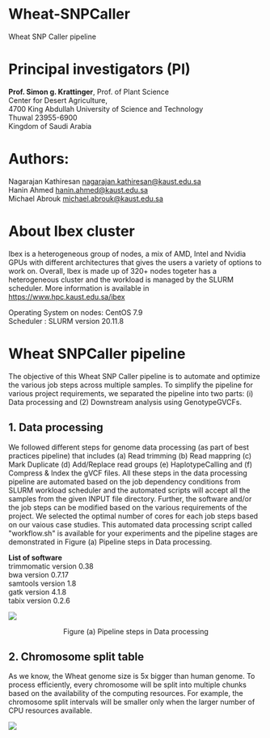# Wheat-SNPCaller
Wheat SNP Caller pipeline

# Principal investigators (PI)

**Prof. Simon g. Krattinger**, Prof. of Plant Science <br/>
Center for Desert Agriculture, <br/>
4700 King Abdullah University of Science and Technology <br/>
Thuwal 23955-6900 <br/>
Kingdom of Saudi Arabia <br/>


# Authors:
Nagarajan Kathiresan <nagarajan.kathiresan@kaust.edu.sa> <br/>
Hanin Ahmed <hanin.ahmed@kaust.edu.sa> <br/>
Michael Abrouk <michael.abrouk@kaust.edu.sa> <br/>



# About Ibex cluster

Ibex is a heterogeneous group of nodes, a mix of AMD, Intel and Nvidia GPUs with different architectures that gives the users a variety of options to work on. Overall, Ibex is made up of 320+ nodes togeter has a heterogeneous cluster and the workload is managed by the SLURM scheduler. More information is available in https://www.hpc.kaust.edu.sa/ibex <br/>

Operating System on nodes: CentOS 7.9 <br/>
Scheduler : SLURM version 20.11.8 <br/>



# Wheat SNPCaller pipeline

The objective of this Wheat SNP Caller pipeline is to automate and optimize the various job steps across multiple samples. To simplify the pipeline for various project requirements, we separated the pipeline into two parts: (i) Data processing and (2) Downstream analysis using GenotypeGVCFs. <br/> 

## 1. Data processing 

We followed different steps for genome data processing (as part of best practices pipeline) that includes (a) Read trimming (b) Read mappring (c) Mark Duplicate (d) Add/Replace read groups (e) HaplotypeCalling and (f) Compress & Index the gVCF files. All these steps in the data processing pipeline are automated based on the job dependency conditions from SLURM workload scheduler and the automated scripts will accept all the samples from the given INPUT file directory. Further, the software and/or the job steps can be modified based on the various requirements of the project. We selected the optimal number of cores for each job steps based on our vaious case studies. This automated data processing script called "workflow.sh" is available for your experiments and the pipeline stages are demonstrated in Figure (a) Pipeline steps in Data processing.     

**List of software** <br/>
trimmomatic version 0.38 <br/>
bwa version 0.7.17  <br/>
samtools version 1.8 <br/>
gatk version 4.1.8 <br/>
tabix version 0.2.6 <br/>

![](https://www.hpc.kaust.edu.sa/sites/default/files/files/public/workflows/Chr_split.png)

<p align="center"> Figure (a) Pipeline steps in Data processing </p>

## 2. Chromosome split table 
As we know, the Wheat genome size is 5x bigger than human genome. To process efficiently, every chromosome will be split into multiple chunks based on the availability of the computing resources. For example, the chromosome split intervals will be smaller only when the larger number of CPU resources available. 

![](https://www.hpc.kaust.edu.sa/sites/default/files/files/public/workflows/HaplotypeCaller_workflow.png)
